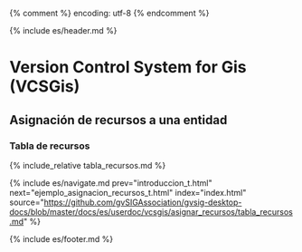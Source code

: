 {% comment %} encoding: utf-8 {% endcomment %}

{% include es/header.md %}

# Version Control System for Gis (VCSGis)

## Asignación de recursos a una entidad

### Tabla de recursos

{% include_relative tabla_recursos.md %}

{% include es/navigate.md 
   prev="introduccion_t.html"
   next="ejemplo_asignacion_recursos_t.html" 
   index="index.html" 
   source="https://github.com/gvSIGAssociation/gvsig-desktop-docs/blob/master/docs/es/userdoc/vcsgis/asignar_recursos/tabla_recursos.md" 
%}

{% include es/footer.md %}